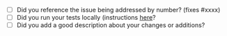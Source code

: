 - [ ] Did you reference the issue being addressed by number? (fixes #xxxx)
- [ ] Did you run your tests locally (instructions [here](https://github.com/Sage-Bionetworks/challengeutils/blob/master/CONTRIBUTING.md)?
- [ ] Did you add a good description about your changes or additions?
